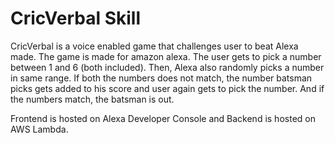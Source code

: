 # CricVerbal Skill
CricVerbal is a voice enabled game that challenges user to beat Alexa made. The game is made for amazon alexa. 
The user gets to pick a number between 1 and 6 (both included). Then, Alexa also randomly picks a number in same range. If both the numbers does not match, the number batsman picks gets added to his score and user again gets to pick the number. And if the numbers match, the batsman is out.

Frontend is hosted on Alexa Developer Console and Backend is hosted on AWS Lambda. 
